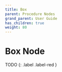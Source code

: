 ```yaml
---
title: Box
parent: Procedure Nodes
grand_parent: User Guide
has_children: true
weight: 80
---
```

# Box Node

TODO
{: .label .label-red }
